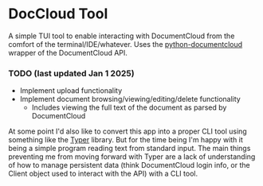 # DocCloud Tool

A simple TUI tool to enable interacting with DocumentCloud from the comfort of the terminal/IDE/whatever. Uses the [python-documentcloud](https://github.com/muckrock/python-documentcloud) wrapper of the DocumentCloud API.

### TODO (last updated Jan 1 2025) ###
- Implement upload functionality
- Implement document browsing/viewing/editing/delete functionality
  - Includes viewing the full text of the document as parsed by DocumentCloud

At some point I'd also like to convert this app into a proper CLI tool using something like the [Typer](https://github.com/fastapi/typer) library. But for the time being I'm happy with it being a simple program reading text from standard input. The main things preventing me from moving forward with Typer are a lack of understanding of how to manage persistent data (think DocumentCloud login info, or the Client object used to interact with the API) with a CLI tool.
